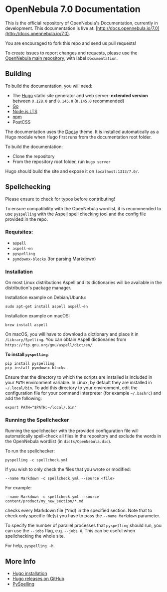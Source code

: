 
# OpenNebula 7.0 Documentation

This is the official repository of OpenNebula's Documentation, currently in development. This documentation is live at:
[http://docs.opennebula.io/7.0](http://docs.opennebula.io/7.0).

You are encouraged to fork this repo and send us pull requests!

To create issues to report changes and requests, please use the [OpenNebula main repository](https://github.com/OpenNebula/one), with label `Documentation`.

## Building

To build the documentation, you will need:

- The [Hugo](https://gohugo.io/) static site generator and web server: **extended version** between `0.128.0` and `0.145.0` (`0.145.0` recommended)
- [Go](https://go.dev/doc/install)
- [Node.js LTS](https://github.com/nodesource/distributions/blob/master/README.md#using-debian-as-root-nodejs-current)
- [npm](https://www.npmjs.com/)
- PostCSS

The documentation uses the [Docsy](https://www.docsy.dev/) theme. It is installed automatically as a Hugo module when Hugo first runs from the documentation root folder.

To build the documentation:

- Clone the repository
- From the repository root folder, run `hugo server`

Hugo should build the site and expose it on `localhost:1313/7.0/`.

## Spellchecking

Please ensure to check for typos before contributing!

To ensure compatibility with the OpenNebula wordlist, it is recommended to use `pyspelling` with the Aspell spell checking tool and the config file provided in the repo.

### Requisites:

- `aspell`
- `aspell-en`
- `pyspelling`
- `pymdownx-blocks` (for parsing Markdown)

### Installation

On most Linux distributions Aspell and its dictionaries will be available in the distribution's package manager.

Installation example on Debian/Ubuntu:

```
sudo apt-get install aspell aspell-en
```

Installation example on macOS:

```
brew install aspell
```

On macOS, you will have to download a dictionary and place it in `/Library/Spelling`. You can obtain Aspell dictionaries from `https://ftp.gnu.org/gnu/aspell/dict/en/`.

**To install `pyspelling`**:

```
pip install pyspelling
pip install pymdownx-blocks
```

Ensure that the directory to which the scripts are installed is included in your `PATH` environment variable. In Linux, by default they are installed in `~/.local/bin`. To add this directory to your environment, edit the configuration file for your command interpreter (for example `~/.bashrc`) and add the following:

```
export PATH="$PATH:~/local/.bin"
```

### Running the Spellchecker

Running the spellchecker with the provided configuration file will automatically spell-check all files in the repository and exclude the words in the OpenNebula wordlist (in `dicts/OpenNebula.dic`).

To run the spellchecker:

```
pyspelling -c spellcheck.yml
```

If you wish to only check the files that you wrote or modified:

```
--name Markdown -c spellcheck.yml --source <file>
```

For example:

```
--name Markdown -c spellcheck.yml --source content/product/my_new_section/*.md
```

checks every Markdown file (*md) in the specified section. Note that to check only specific file(s) you have to pass the `--name Markdown` parameter.

To specify the number of parallel processes that `pyspelling` should run, you can use the `--jobs` flag, e.g. `--jobs 8`. This can be useful when spellchecking the whole site.

For help, `pyspelling -h`.


## More Info

- [Hugo installation](https://gohugo.io/installation/)
- [Hugo releases on GitHub](https://github.com/gohugoio/hugo/releases)
- [PySpelling](https://facelessuser.github.io/pyspelling/)
